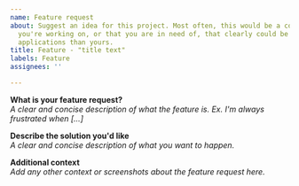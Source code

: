 ```yaml
---
name: Feature request
about: Suggest an idea for this project. Most often, this would be a component that
  you're working on, or that you are in need of, that clearly could be of use by other
  applications than yours.
title: Feature - "title text"
labels: Feature
assignees: ''

---
```


**What is your feature request?**  
_A clear and concise description of what the feature is. Ex. I'm always frustrated when [...]_

**Describe the solution you'd like**  
_A clear and concise description of what you want to happen._

**Additional context**  
_Add any other context or screenshots about the feature request here._
